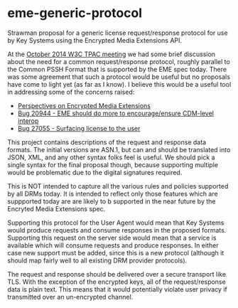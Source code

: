 # eme-generic-protocol
Strawman proposal for a generic license request/response protocol for use by Key Systems using the Encrypted Media Extensions API. 

At the [October 2014 W3C TPAC meeting](http://www.w3.org/2014/10/30-html-wg-minutes.html) we had some brief discussion about the need for a common request/response protocol, roughly parallel to the Common PSSH Format that is supported by the EME spec today. There was some agreement that such a protocol would be useful but no proposals have come to light yet (as far as I know). I believe this would be a useful tool in addressing some of the concerns raised:
- [Perspectives on Encrypted Media Extensions](http://www.w3.org/blog/2013/05/perspectives-on-encrypted-medi) 
- [Bug 20944 - EME should do more to encourage/ensure CDM-level interop](https://www.w3.org/Bugs/Public/show_bug.cgi?id=20944)
- [Bug 27055 - Surfacing license to the user](https://www.w3.org/Bugs/Public/show_bug.cgi?id=27055)

This project contains descriptions of the request and response data formats. The initial versions are ASN.1, but can and should be translated into JSON, XML, and any other syntax folks feel is useful. We should pick a single syntax for the final proposal though, because supporting multiple would be problematic due to the digital signatures required.

This is NOT intended to capture all the various rules and policies supported by all DRMs today. It is intended to reflect only those features which are suppported today are are likely to b supported in the near future by the Encryted Media Extensions spec. 

Supporting this protocol for the User Agent would mean that Key Systems would produce requests and consume responses in the proposed formats. Supporting this request on the server side would mean that a service is available which will consume requests and produce responses. In either case new support must be added, since this is a new protocol (although it should map fairly well to all existing DRM provider protocols). 

The request and response should be delivered over a secure transport like TLS. With the exception of the encrypted keys, all of the request/response data is plain text. This means that it would potentially violate user privacy if transmitted over an un-encrypted channel.
